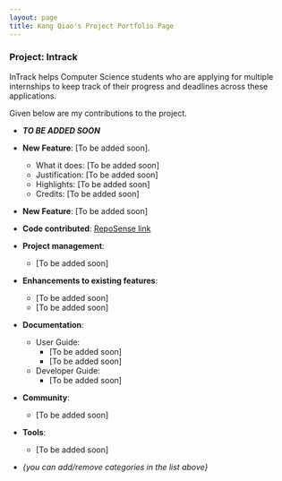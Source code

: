 ```yaml
---
layout: page
title: Kang Qiao's Project Portfolio Page
---
```


### Project: Intrack

InTrack helps Computer Science students who are applying for multiple internships to keep track of their progress and deadlines across these applications.

Given below are my contributions to the project.

* ***TO BE ADDED SOON***

* **New Feature**: [To be added soon].
    * What it does: [To be added soon]
    * Justification: [To be added soon]
    * Highlights: [To be added soon]
    * Credits: [To be added soon]

* **New Feature**: [To be added soon]

* **Code contributed**: [RepoSense link](https://nus-cs2103-ay2223s1.github.io/tp-dashboard/?search=kangqiao322&breakdown=true)

* **Project management**:
    * [To be added soon]

* **Enhancements to existing features**:
    * [To be added soon]
    * [To be added soon]

* **Documentation**:
    * User Guide:
        * [To be added soon]
        * [To be added soon]
    * Developer Guide:
        * [To be added soon]

* **Community**:
    * [To be added soon]
* **Tools**:
    * [To be added soon]

* _{you can add/remove categories in the list above}_
